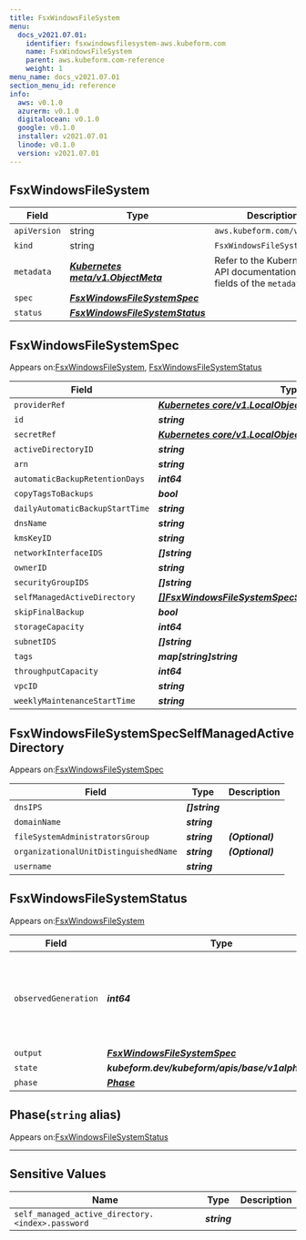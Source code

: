 ```yaml
---
title: FsxWindowsFileSystem
menu:
  docs_v2021.07.01:
    identifier: fsxwindowsfilesystem-aws.kubeform.com
    name: FsxWindowsFileSystem
    parent: aws.kubeform.com-reference
    weight: 1
menu_name: docs_v2021.07.01
section_menu_id: reference
info:
  aws: v0.1.0
  azurerm: v0.1.0
  digitalocean: v0.1.0
  google: v0.1.0
  installer: v2021.07.01
  linode: v0.1.0
  version: v2021.07.01
---
```


## FsxWindowsFileSystem
| Field | Type | Description |
| ------ | ----- | ----------- |
| `apiVersion` | string | `aws.kubeform.com/v1alpha1` |
|    `kind` | string | `FsxWindowsFileSystem` |
| `metadata` | ***[Kubernetes meta/v1.ObjectMeta](https://v1-18.docs.kubernetes.io/docs/reference/generated/kubernetes-api/v1.18/#objectmeta-v1-meta)***|Refer to the Kubernetes API documentation for the fields of the `metadata` field.|
| `spec` | ***[FsxWindowsFileSystemSpec](#fsxwindowsfilesystemspec)***||
| `status` | ***[FsxWindowsFileSystemStatus](#fsxwindowsfilesystemstatus)***||
## FsxWindowsFileSystemSpec

Appears on:[FsxWindowsFileSystem](#fsxwindowsfilesystem), [FsxWindowsFileSystemStatus](#fsxwindowsfilesystemstatus)

| Field | Type | Description |
| ------ | ----- | ----------- |
| `providerRef` | ***[Kubernetes core/v1.LocalObjectReference](https://v1-18.docs.kubernetes.io/docs/reference/generated/kubernetes-api/v1.18/#localobjectreference-v1-core)***||
| `id` | ***string***||
| `secretRef` | ***[Kubernetes core/v1.LocalObjectReference](https://v1-18.docs.kubernetes.io/docs/reference/generated/kubernetes-api/v1.18/#localobjectreference-v1-core)***||
| `activeDirectoryID` | ***string***| ***(Optional)*** |
| `arn` | ***string***| ***(Optional)*** |
| `automaticBackupRetentionDays` | ***int64***| ***(Optional)*** |
| `copyTagsToBackups` | ***bool***| ***(Optional)*** |
| `dailyAutomaticBackupStartTime` | ***string***| ***(Optional)*** |
| `dnsName` | ***string***| ***(Optional)*** |
| `kmsKeyID` | ***string***| ***(Optional)*** |
| `networkInterfaceIDS` | ***[]string***| ***(Optional)*** |
| `ownerID` | ***string***| ***(Optional)*** |
| `securityGroupIDS` | ***[]string***| ***(Optional)*** |
| `selfManagedActiveDirectory` | ***[[]FsxWindowsFileSystemSpecSelfManagedActiveDirectory](#fsxwindowsfilesystemspecselfmanagedactivedirectory)***| ***(Optional)*** |
| `skipFinalBackup` | ***bool***| ***(Optional)*** |
| `storageCapacity` | ***int64***||
| `subnetIDS` | ***[]string***||
| `tags` | ***map[string]string***| ***(Optional)*** |
| `throughputCapacity` | ***int64***||
| `vpcID` | ***string***| ***(Optional)*** |
| `weeklyMaintenanceStartTime` | ***string***| ***(Optional)*** |
## FsxWindowsFileSystemSpecSelfManagedActiveDirectory

Appears on:[FsxWindowsFileSystemSpec](#fsxwindowsfilesystemspec)

| Field | Type | Description |
| ------ | ----- | ----------- |
| `dnsIPS` | ***[]string***||
| `domainName` | ***string***||
| `fileSystemAdministratorsGroup` | ***string***| ***(Optional)*** |
| `organizationalUnitDistinguishedName` | ***string***| ***(Optional)*** |
| `username` | ***string***||
## FsxWindowsFileSystemStatus

Appears on:[FsxWindowsFileSystem](#fsxwindowsfilesystem)

| Field | Type | Description |
| ------ | ----- | ----------- |
| `observedGeneration` | ***int64***| ***(Optional)*** Resource generation, which is updated on mutation by the API Server.|
| `output` | ***[FsxWindowsFileSystemSpec](#fsxwindowsfilesystemspec)***| ***(Optional)*** |
| `state` | ***kubeform.dev/kubeform/apis/base/v1alpha1.State***| ***(Optional)*** |
| `phase` | ***[Phase](#phase)***| ***(Optional)*** |
## Phase(`string` alias)

Appears on:[FsxWindowsFileSystemStatus](#fsxwindowsfilesystemstatus)

---
## Sensitive Values
| Name | Type | Description |
|------|------|-------------|
| `self_managed_active_directory.<index>.password` | ***string*** ||
